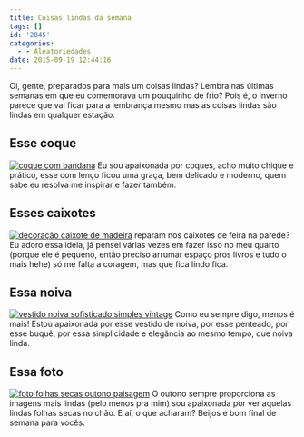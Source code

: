 ```yaml
---
title: Coisas lindas da semana
tags: []
id: '2845'
categories:
  - - Aleatoriedades
date: 2015-09-19 12:44:16
---
```


Oi, gente, preparados para mais um coisas lindas? Lembra nas últimas semanas em que eu comemorava um pouquinho de frio? Pois é, o inverno parece que vai ficar para a lembrança mesmo mas as coisas lindas são lindas em qualquer estação.

## Esse coque

[![coque com bandana ](/images/2015/09/coque-com-lenço-684x1024.jpg)](/images/2015/09/coque-com-lenço.jpg) Eu sou apaixonada por coques, acho muito chique e prático, esse com lenço ficou uma graça, bem delicado e moderno, quem sabe eu resolva me inspirar e fazer também.

## Esses caixotes

[![decoração caixote de madeira](/images/2015/09/decoração-com-caixote-de-feira-678x1024.jpg)](/images/2015/09/decoração-com-caixote-de-feira.jpg) reparam nos caixotes de feira na parede? Eu adoro essa ideia, já pensei várias vezes em fazer isso no meu quarto (porque ele é pequeno, então preciso arrumar espaço pros livros e tudo o mais hehe) só me falta a coragem, mas que fica lindo fica.

## Essa noiva

[![vestido noiva sofisticado simples vintage ](/images/2015/09/vestido-de-noiva-simples-683x1024.jpg)](/images/2015/09/vestido-de-noiva-simples.jpg) Como eu sempre digo, menos é mais! Estou apaixonada por esse vestido de noiva, por esse penteado, por esse buquê, por essa simplicidade e elegância ao mesmo tempo, que noiva linda.

## Essa foto

[![foto folhas secas outono paisagem ](/images/2015/09/paisage-folhas-outono-632x1024.jpg)](/images/2015/09/paisage-folhas-outono.jpg) O outono sempre proporciona as imagens mais lindas (pelo menos pra mim) sou apaixonada por ver aquelas lindas folhas secas no chão. E aí, o que acharam? Beijos e bom final de semana para vocês.
